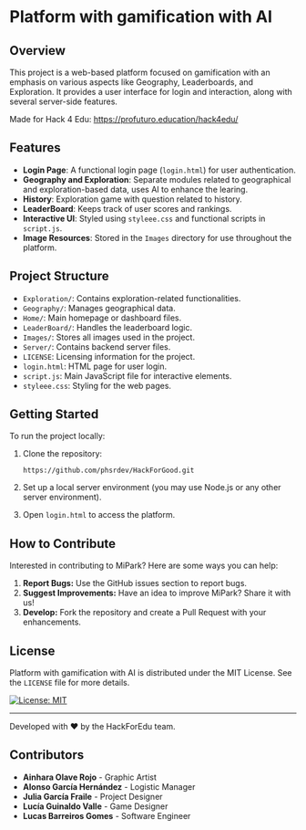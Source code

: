 # Platform with gamification with AI

## Overview
This project is a web-based platform focused on gamification with an emphasis on various aspects like Geography, Leaderboards, and Exploration. It provides a user interface for login and interaction, along with several server-side features.

Made for Hack 4 Edu: https://profuturo.education/hack4edu/

## Features
- **Login Page**: A functional login page (`login.html`) for user authentication.
- **Geography and Exploration**: Separate modules related to geographical and exploration-based data, uses AI to enhance the learing.
- **History**: Exploration game with question related to history.
- **LeaderBoard**: Keeps track of user scores and rankings.
- **Interactive UI**: Styled using `styleee.css` and functional scripts in `script.js`.
- **Image Resources**: Stored in the `Images` directory for use throughout the platform.

## Project Structure
- `Exploration/`: Contains exploration-related functionalities.
- `Geography/`: Manages geographical data.
- `Home/`: Main homepage or dashboard files.
- `LeaderBoard/`: Handles the leaderboard logic.
- `Images/`: Stores all images used in the project.
- `Server/`: Contains backend server files.
- `LICENSE`: Licensing information for the project.
- `login.html`: HTML page for user login.
- `script.js`: Main JavaScript file for interactive elements.
- `styleee.css`: Styling for the web pages.

## Getting Started
To run the project locally:
1. Clone the repository:

   ```
   https://github.com/phsrdev/HackForGood.git
2. Set up a local server environment (you may use Node.js or any other server environment).
3. Open `login.html` to access the platform.

## How to Contribute

Interested in contributing to MiPark? Here are some ways you can help:

1. **Report Bugs:** Use the GitHub issues section to report bugs.
2. **Suggest Improvements:** Have an idea to improve MiPark? Share it with us!
3. **Develop:** Fork the repository and create a Pull Request with your enhancements.

## License

Platform with gamification with AI is distributed under the MIT License. See the `LICENSE` file for more details.

[![License: MIT](https://img.shields.io/badge/License-MIT-yellow.svg)](https://opensource.org/licenses/MIT)

---

Developed with ❤️ by the HackForEdu team.

## Contributors

- **Ainhara Olave Rojo** - Graphic Artist
- **Alonso García Hernández** - Logistic Manager
- **Julia García Fraile** - Project Designer
- **Lucía Guinaldo Valle** - Game Designer
- **Lucas Barreiros Gomes** - Software Engineer

